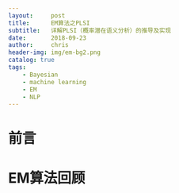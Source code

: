 ```yaml
---
layout:     post
title:      EM算法之PLSI
subtitle:   详解PLSI（概率潜在语义分析）的推导及实现
date:       2018-09-23
author:     chris
header-img: img/em-bg2.png
catalog: true
tags:
    - Bayesian
    - machine learning
    - EM
    - NLP
---
```


# 前言

# EM算法回顾